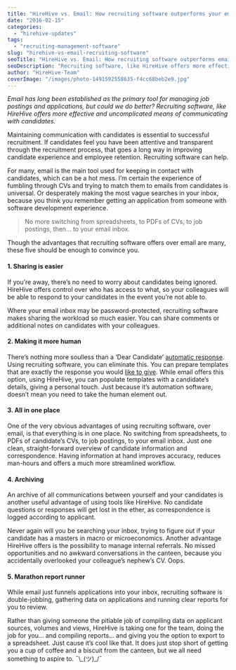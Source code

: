 ```yaml
---
title: "HireHive vs. Email: How recruiting software outperforms your email hiring process"
date: "2016-02-15"
categories:
  - "hirehive-updates"
tags:
  - "recruiting-management-software"
slug: "hirehive-vs-email-recruiting-software"
seoTitle: "HireHive vs. Email: How recruiting software outperforms email hiring"
seoDescription: "Recruiting software, like HireHive offers more effective and uncomplicated means of communicating with candidates than email."
author: "HireHive-Team"
coverImage: "/images/photo-1491592558635-f4cc68beb2e9.jpg"
---
```


_Email has long been established as the primary tool for managing job postings and applications, but could we do better? Recruiting software, like HireHive offers more effective and uncomplicated means of communicating with candidates._

Maintaining communication with candidates is essential to successful recruitment. If candidates feel you have been attentive and transparent through the recruitment process, that goes a long way in improving candidate experience and employee retention. Recruiting software can help.

For many, email is the main tool used for keeping in contact with candidates, which can be a hot mess. I’m certain the experience of fumbling through CVs and trying to match them to emails from candidates is universal. Or desperately making the most vague searches in your inbox, because you think you remember getting an application from someone with software development experience.

> No more switching from spreadsheets, to PDFs of CVs, to job postings, then... to your email inbox.

Though the advantages that recruiting software offers over email are many, these five should be enough to convince you.

#### **1\. Sharing is easier**

If you’re away, there’s no need to worry about candidates being ignored. HireHive offers control over who has access to what, so your colleagues will be able to respond to your candidates in the event you’re not able to.

Where your email inbox may be password-protected, recruiting software makes sharing the workload so much easier. You can share comments or additional notes on candidates with your colleagues.

#### **2\. Making it more human**

There’s nothing more soulless than a ‘Dear Candidate’ [automatic response](http://tcgen.com/is-your-recruiting-process-damaging-your-brand/#.Vq6Ks_mLTIU). Using recruiting software, you can eliminate this. You can prepare templates that are exactly the response you would [like to give](http://www.newsweek.com/career/job-application-auto-response-will-actually-make-you-happy). While email offers this option, using HireHive, you can populate templates with a candidate’s details, giving a personal touch. Just because it’s automation software, doesn’t mean you need to take the human element out.

#### **3\. All in one place**

One of the very obvious advantages of using recruiting software, over email, is that everything is in one place. No switching from spreadsheets, to PDFs of candidate’s CVs, to job postings, to your email inbox. Just one clean, straight-forward overview of candidate information and correspondence. Having information at hand improves accuracy, reduces man-hours and offers a much more streamlined workflow.

#### **4\. Archiving**

An archive of all communications between yourself and your candidates is another useful advantage of using tools like HireHive. No candidate questions or responses will get lost in the ether, as correspondence is logged according to applicant.

Never again will you be searching your inbox, trying to figure out if your candidate has a masters in macro or microeconomics. Another advantage HireHive offers is the possibility to manage internal referrals. No missed opportunities and no awkward conversations in the canteen, because you accidentally overlooked your colleague’s nephew’s CV. Oops.

#### **5\. Marathon report runner**

While email just funnels applications into your inbox, recruiting software is double-jobbing, gathering data on applications and running clear reports for you to review.

Rather than giving someone the pitiable job of compiling data on applicant sources, volumes and views, HireHive is taking one for the team, doing the job for you… and compiling reports… and giving you the option to export to a spreadsheet. Just cause it’s cool like that. It does just stop short of getting you a cup of coffee and a biscuit from the canteen, but we all need something to aspire to. ¯\\\_(ツ)\_/¯
